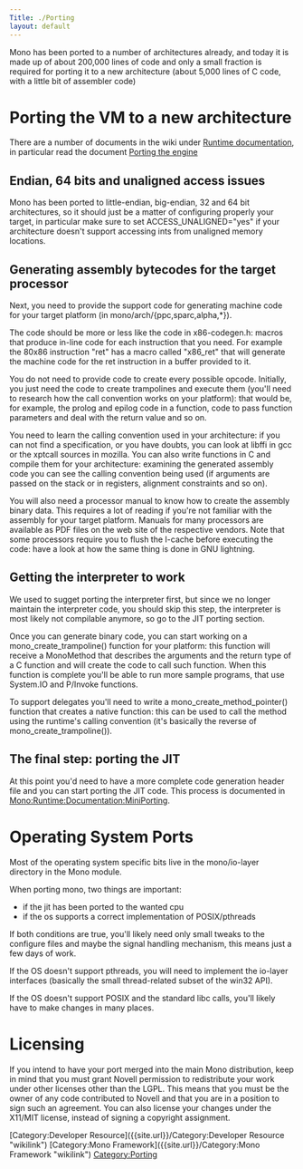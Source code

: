 ```yaml
---
Title: ./Porting
layout: default
---
```


Mono has been ported to a number of architectures already, and today it
is made up of about 200,000 lines of code and only a small fraction is
required for porting it to a new architecture (about 5,000 lines of C
code, with a little bit of assembler code)

Porting the VM to a new architecture
====================================

There are a number of documents in the wiki under [Runtime
documentation]({{site.url}}/Mono:Runtime:Documentation "wikilink"), in particular
read the document [Porting the
engine]({{site.url}}/Mono:Runtime:Documentation:MiniPorting "wikilink")

Endian, 64 bits and unaligned access issues
-------------------------------------------

Mono has been ported to little-endian, big-endian, 32 and 64 bit
architectures, so it should just be a matter of configuring properly
your target, in particular make sure to set ACCESS\_UNALIGNED="yes" if
your architecture doesn't support accessing ints from unaligned memory
locations.

Generating assembly bytecodes for the target processor
------------------------------------------------------

Next, you need to provide the support code for generating machine code
for your target platform (in mono/arch/{ppc,sparc,alpha,\*}).

The code should be more or less like the code in x86-codegen.h: macros
that produce in-line code for each instruction that you need. For
example the 80x86 instruction "ret" has a macro called "x86\_ret" that
will generate the machine code for the ret instruction in a buffer
provided to it.

You do not need to provide code to create every possible opcode.
Initially, you just need the code to create trampolines and execute them
(you'll need to research how the call convention works on your
platform): that would be, for example, the prolog and epilog code in a
function, code to pass function parameters and deal with the return
value and so on.

You need to learn the calling convention used in your architecture: if
you can not find a specification, or you have doubts, you can look at
libffi in gcc or the xptcall sources in mozilla. You can also write
functions in C and compile them for your architecture: examining the
generated assembly code you can see the calling convention being used
(if arguments are passed on the stack or in registers, alignment
constraints and so on).

You will also need a processor manual to know how to create the assembly
binary data. This requires a lot of reading if you're not familiar with
the assembly for your target platform. Manuals for many processors are
available as PDF files on the web site of the respective vendors. Note
that some processors require you to flush the I-cache before executing
the code: have a look at how the same thing is done in GNU lightning.

Getting the interpreter to work
-------------------------------

We used to sugget porting the interpreter first, but since we no longer
maintain the interpreter code, you should skip this step, the
interpreter is most likely not compilable anymore, so go to the JIT
porting section.

Once you can generate binary code, you can start working on a
mono\_create\_trampoline() function for your platform: this function
will receive a MonoMethod that describes the arguments and the return
type of a C function and will create the code to call such function.
When this function is complete you'll be able to run more sample
programs, that use System.IO and P/Invoke functions.

To support delegates you'll need to write a
mono\_create\_method\_pointer() function that creates a native function:
this can be used to call the method using the runtime's calling
convention (it's basically the reverse of mono\_create\_trampoline()).

The final step: porting the JIT
-------------------------------

At this point you'd need to have a more complete code generation header
file and you can start porting the JIT code. This process is documented
in <Mono:Runtime:Documentation:MiniPorting>.

Operating System Ports
======================

Most of the operating system specific bits live in the mono/io-layer
directory in the Mono module.

When porting mono, two things are important:

-   if the jit has been ported to the wanted cpu
-   if the os supports a correct implementation of POSIX/pthreads

If both conditions are true, you'll likely need only small tweaks to the
configure files and maybe the signal handling mechanism, this means just
a few days of work.

If the OS doesn't support pthreads, you will need to implement the
io-layer interfaces (basically the small thread-related subset of the
win32 API).

If the OS doesn't support POSIX and the standard libc calls, you'll
likely have to make changes in many places.

Licensing
=========

If you intend to have your port merged into the main Mono distribution,
keep in mind that you must grant Novell permission to redistribute your
work under other licenses other than the LGPL. This means that you must
be the owner of any code contributed to Novell and that you are in a
position to sign such an agreement. You can also license your changes
under the X11/MIT license, instead of signing a copyright assignment.

[Category:Developer Resource]({{site.url}}/Category:Developer Resource "wikilink")
[Category:Mono Framework]({{site.url}}/Category:Mono Framework "wikilink")
<Category:Porting>
